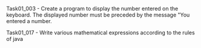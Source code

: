Task01_003 - Create a program to display the number entered on the keyboard. 
The displayed number must be preceded by the message "You entered a number.

Task01_017 - Write various mathematical expressions according to the rules of java
